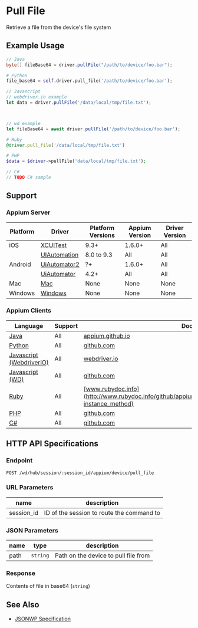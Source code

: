 # Pull File

Retrieve a file from the device's file system
## Example Usage

```java
// Java
byte[] fileBase64 = driver.pullFile("/path/to/device/foo.bar");

```

```python
# Python
file_base64 = self.driver.pull_file('/path/to/device/foo.bar');

```

```javascript
// Javascript
// webdriver.io example
let data = driver.pullFile('/data/local/tmp/file.txt');



// wd example
let fileBase64 = await driver.pullFile('/path/to/device/foo.bar');

```

```ruby
# Ruby
@driver.pull_file('/data/local/tmp/file.txt')

```

```php
# PHP
$data = $driver->pullFile('data/local/tmp/file.txt');

```

```csharp
// C#
// TODO C# sample

```



## Support

### Appium Server

|Platform|Driver|Platform Versions|Appium Version|Driver Version|
|--------|----------------|------|--------------|--------------|
| iOS | [XCUITest](/docs/en/drivers/ios-xcuitest.md) | 9.3+ | 1.6.0+ | All |
|  | [UIAutomation](/docs/en/drivers/ios-uiautomation.md) | 8.0 to 9.3 | All | All |
| Android | [UiAutomator2](/docs/en/drivers/android-uiautomator2.md) | ?+ | 1.6.0+ | All |
|  | [UiAutomator](/docs/en/drivers/android-uiautomator.md) | 4.2+ | All | All |
| Mac | [Mac](/docs/en/drivers/mac.md) | None | None | None |
| Windows | [Windows](/docs/en/drivers/windows.md) | None | None | None |

### Appium Clients

|Language|Support|Documentation|
|--------|-------|-------------|
|[Java](https://github.com/appium/java-client/releases/latest)| All |  [appium.github.io](http://appium.github.io/java-client/io/appium/java_client/InteractsWithFiles.html#pullFile-java.lang.String-)  |
|[Python](https://github.com/appium/python-client/releases/latest)| All |  [github.com](https://github.com/appium/python-client/blob/master/appium/webdriver/webdriver.py#L491)  |
|[Javascript (WebdriverIO)](http://webdriver.io/index.html)| All |  [webdriver.io](http://webdriver.io/api/mobile/pullFile.html)  |
|[Javascript (WD)](https://github.com/admc/wd/releases/latest)| All |  [github.com](https://github.com/admc/wd/blob/master/lib/commands.js#L2665)  |
|[Ruby](https://github.com/appium/ruby_lib/releases/latest)| All |  [www.rubydoc.info](http://www.rubydoc.info/github/appium/ruby_lib_core/Appium/Core/Device#pull_file-instance_method)  |
|[PHP](https://github.com/appium/php-client/releases/latest)| All |  [github.com](https://github.com/appium/php-client/)  |
|[C#](https://github.com/appium/appium-dotnet-driver/releases/latest)| All |  [github.com](https://github.com/appium/appium-dotnet-driver/)  |

## HTTP API Specifications

### Endpoint

`POST /wd/hub/session/:session_id/appium/device/pull_file`

### URL Parameters

|name|description|
|----|-----------|
|session_id|ID of the session to route the command to|

### JSON Parameters

|name|type|description|
|----|----|-----------|
| path | `string` | Path on the device to pull file from |

### Response

Contents of file in base64 (`string`)

## See Also

* [JSONWP Specification](https://github.com/appium/appium-base-driver/blob/master/lib/protocol/routes.js#L390)
